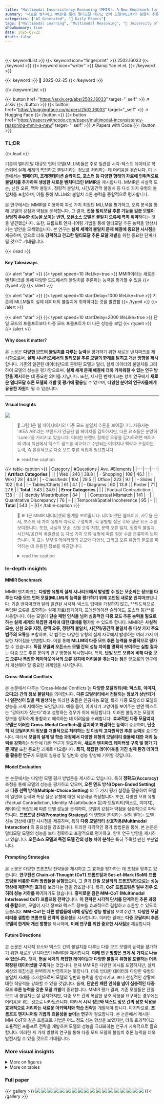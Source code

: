 ```yaml
---
title: "Multimodal Inconsistency Reasoning (MMIR): A New Benchmark for Multimodal Reasoning Models"
summary: "새로운 벤치마크 MMIR을 통해 멀티모달 대규모 언어 모델(MLLM)의 불일치 추론 능력을 평가하고 그 한계를 밝혔습니다."
categories: ["AI Generated", "🤗 Daily Papers"]
tags: ["Multimodal Learning", "Multimodal Reasoning", "🏢 University of California, Santa Cruz",]
showSummary: true
date: 2025-02-22
draft: false
---
```


<br>

{{< keywordList >}}
{{< keyword icon="fingerprint" >}} 2502.16033 {{< /keyword >}}
{{< keyword icon="writer" >}} Qianqi Yan et el. {{< /keyword >}}
 
{{< keyword >}} 🤗 2025-02-25 {{< /keyword >}}
 
{{< /keywordList >}}

{{< button href="https://arxiv.org/abs/2502.16033" target="_self" >}}
↗ arXiv
{{< /button >}}
{{< button href="https://huggingface.co/papers/2502.16033" target="_self" >}}
↗ Hugging Face
{{< /button >}}
{{< button href="https://paperswithcode.com/paper/multimodal-inconsistency-reasoning-mmir-a-new" target="_self" >}}
↗ Papers with Code
{{< /button >}}




### TL;DR


{{< lead >}}

기존의 멀티모달 대규모 언어 모델(MLLM)들은 주로 일관된 시각-텍스트 데이터로 학습되어 실제 세계의 복잡하고 불일치하는 정보를 처리하는 데 어려움을 겪습니다. 이 논문에서는 **웹페이지, 프레젠테이션 슬라이드, 포스터 등 다양한 형태의 자료에 인위적으로 불일치를 추가하여 생성한 새로운 벤치마크인 MMIR**을 제시합니다. MMIR은 사실적 모순, 신원 오류, 맥락 불일치, 정량적 불일치, 시간/공간적 불일치 등 다섯 가지 유형의 불일치를 포함하며, 이를 통해 MLLM의 불일치 추론 능력을 종합적으로 평가합니다.

본 연구에서는 MMIR을 이용하여 여섯 가지 최첨단 MLLM을 평가하고, 오류 분석을 통해 모델의 강점과 약점을 분석합니다. 그 결과, **전용 멀티모달 추론 기능을 갖춘 모델이 상당히 우수한 성능을 보이는 반면, 오픈소스 모델은 불일치 오류에 특히 취약**하다는 것을 발견했습니다. 또한, 프롬프트 엔지니어링 기법을 통해 멀티모달 추론 능력을 향상시키는 방안을 모색했습니다. 본 연구는 **실제 세계의 불일치 문제 해결에 중요한 시사점**을 제공하며, 앞으로 더욱 **강력하고 견고한 멀티모달 추론 모델 개발**을 위한 중요한 단계가 될 것으로 기대됩니다.

{{< /lead >}}


#### Key Takeaways

{{< alert "star" >}}
{{< typeit speed=10 lifeLike=true >}} MMIR이라는 새로운 벤치마크를 통해 다양한 모드에서의 불일치를 추론하는 능력을 평가할 수 있음 {{< /typeit >}}
{{< /alert >}}

{{< alert "star" >}}
{{< typeit speed=10 startDelay=1000 lifeLike=true >}} 기존의 MLLM들이 실제 데이터의 불일치에 취약하다는 것을 발견함 {{< /typeit >}}
{{< /alert >}}

{{< alert "star" >}}
{{< typeit speed=10 startDelay=2000 lifeLike=true >}} 단일 모드의 프롬프트보다 다중 모드 프롬프트가 더 나은 성능을 보임 {{< /typeit >}}
{{< /alert >}}

#### Why does it matter?
본 논문은 **다양한 모드의 불일치를 다루는 능력**을 평가하기 위한 새로운 벤치마크를 제시함으로써, **실제 시나리오에서의 멀티모달 추론 모델의 한계를 밝히고 개선 방향을 제시**합니다. 기존의 일관된 데이터만으로 훈련된 모델과 달리, 실제 데이터의 불일치를 고려하여 모델의 성능을 평가함으로써, **실제 세계 문제 해결에 더욱 가까워질 수 있는 연구 방향을 제시**하는 데 중요한 의미를 지닙니다. 또한, 제시된 벤치마크는 향후 연구에서 **새로운 멀티모달 추론 모델의 개발 및 평가에 활용**될 수 있으며, **다양한 분야의 연구자들에게 유용한 자원**이 될 수 있습니다.

------
#### Visual Insights



![](https://arxiv.org/html/2502.16033/x1.png)

> 🔼 그림 1은 웹 페이지에서의 다중 모드 불일치 추론을 보여줍니다. 사용자는 'IKEA AB'라는 브랜드가 언급된 웹 페이지를 검토하지만, 다른 요소들은 분명히 'Lorell'을 가리키고 있습니다. 이러한 브랜드 정체성 오류를 감지하려면 페이지의 여러 섹션에서 텍스트 필드를 비교하고 수반되는 이미지나 맥락과 조정하는 능력, 즉 본질적으로 다중 모드 추론 작업이 필요합니다.
> <details>
> <summary>read the caption</summary>
> Figure 1: An illustration of multimodal inconsistency reasoning on a webpage. An agent examines a webpage where the brand “IKEA AB” is mentioned, but other elements clearly refer to “Lorell.” Detecting this brand identity misattribution requires the ability to compare text fields across different sections of the page and reconcile them with accompanying images or context—an inherently multimodal reasoning task.
> </details>





{{< table-caption >}}
| Category | #Questions | Ave. #Elements |
|---|---|---|
| **Artifact Categories** |  |  |
| Web | 240 | 38.8 |
| - Shopping | 108 | 46.1 |
| - Wiki | 28 | 44.9 |
| - Classifieds | 104 | 29.5 |
| Office | 223 | 9.1 |
| - Slides | 102 | 9.4 |
| - Tables/Charts | 61 | 4.1 |
| - Diagrams | 60 | 13.9 |
| Poster | 71 | 27.6 |
| **Total** | 543 | 24.9 |
| **Error Categories** |  |  |
| Factual Contradiction | 138 | – |
| Identity Misattribution | 84 | – |
| Contextual Mismatch | 141 | – |
| Quantitative Discrepancy | 76 | – |
| Temporal/Spatial Incoherence | 95 | – |
| **Total** | 543 | – |{{< /table-caption >}}

> 🔼 표 1은 MMIR 데이터셋의 통계를 보여줍니다.  데이터셋은 웹페이지, 사무용 문서, 포스터 세 가지 유형의 자료로 구성되며, 각 유형별 질문 수와 평균 요소 수를 보여줍니다. 또한, 사실적 모순, 신원 오류 지정, 문맥 오류 일치, 정량적 불일치, 시간적/공간적 비일관성 등 다섯 가지 오류 유형에 따른 질문 수를 분류하여 보여줍니다. 이 표는 MMIR 데이터셋의 규모와 다양성, 그리고 오류 유형의 분포를 파악하는 데 유용한 정보를 제공합니다.
> <details>
> <summary>read the caption</summary>
> Table 1: MMIR Statistics. Breakdown of the dataset by artifact category and error type.
> </details>





### In-depth insights


#### MMIR Benchmark
MMIR 벤치마크는 **다양한 유형의 실제 시나리오에서 발생할 수 있는 모순되는 정보를 다루는 다중 모드 언어 모델(MLLM)의 능력을 평가하기 위해 고안된 새로운 벤치마크**입니다.  기존 벤치마크와 달리 일관된 시각적-텍스트 입력을 가정하지 않고, **의도적으로 주입된 오류를 포함하는 실제 자료(웹페이지, 프레젠테이션 슬라이드, 포스터 등)**를 사용합니다.  이는 모델이 **단순 패턴 인식을 넘어 심층적인 다중 모드 추론 능력을 필요로 하는 실제 세계의 복잡한 과제에 대한 대비를 평가**할 수 있도록 합니다. MMIR은 **사실적 모순, 신원 오류 지정, 문맥 오류, 정량적 불일치, 시간적/공간적 불일치 등 다섯 가지 주요 범주의 오류**를 포함하며, 각 범주는 다양한 유형의 실제 자료에서 발생하는 여러 가지 미묘한 차이점을 반영합니다. 이를 통해 **MLLM의 다중 모드 추론 능력을 포괄적으로 평가**할 수 있습니다.  **독점 모델과 오픈소스 모델 간의 성능 차이를 명확히 보여주는 실험 결과**는 다중 모드 추론 분야의 연구 방향을 제시합니다. 특히, **단일 모드 오류에 비해 다중 모드 오류나 복잡한 레이아웃에서의 오류 감지에 어려움을 겪는다는 점**은 앞으로의 연구에서 개선해야 할 중요한 과제임을 시사합니다.

#### Cross-Modal Conflicts
본 논문에서 다루는 ‘Cross-Modal Conflicts’는 **다양한 모달리티(예: 텍스트, 이미지, 오디오) 간의 정보 불일치**를 의미합니다.  **다른 모달리티에서 전달되는 정보가 상반되거나 일관성이 없을 때 발생**하는 이러한 충돌은 인공지능 모델, 특히 다중 모달리티 모델의 성능을 크게 저해하는 요인입니다. 예를 들어, 이미지가 고양이를 보여주는 반면 텍스트는 “강아지가 짖는다”라고 설명하는 경우가 이에 해당합니다. 이러한 불일치는 모델이 정보를 정확하게 통합하고 해석하는 데 어려움을 초래합니다.  **효과적인 다중 모달리티 모델은 이러한 Cross-Modal Conflicts를 감지하고 해결하는 능력**이 중요하며,  **단순히 각 모달리티의 정보를 개별적으로 처리하는 것 이상의 고차원적인 추론 능력**을 요구합니다.  따라서 **모델의 설계 및 학습 과정에서 다양한 유형의 모달리티 충돌에 대한 처리 능력을 강화**하는 방안에 대한 연구가 필요하며,  **새로운 벤치마크 데이터셋 구축 및 평가 기준 개발** 또한 중요한 과제로 떠오릅니다.  **특히, 복잡한 레이아웃을 가진 실제 환경 데이터를 활용한 연구**가 모델의 실용성 및 일반화 성능 향상에 기여할 것입니다.

#### Model Evaluation
본 논문에서는 다양한 모델 평가 방법론을 제시하고 있습니다. 특히 **정확도(Accuracy)** 측정을 통해 모델의 성능을 평가하고 있으며, **오픈 엔드 방식(Open-Ended Setting)** 과 **다중 선택 방식(Multiple-Choice Setting)** 의 두 가지 평가 설정을 활용하여 모델의 일반화 능력과 특정 질문 유형에 대한 적응력을 측정합니다. 또한, 다양한 오류 유형(Factual Contradiction, Identity Misattribution 등)과 모달리티(텍스트, 이미지), 레이아웃 복잡도에 따른 모델 성능을 분석하여, 모델의 강점과 약점을 심층적으로 파악합니다. **프롬프팅 전략(Prompting Strategy)** 의 영향을 분석하는 실험 결과는 모델 성능 향상에 대한 시사점을 제공하며, 특히 **다중 모달리티 상호작용(Multimodal Interaction)** 의 중요성을 강조합니다. 이러한 다각적인 평가 방법론을 통해, 본 논문은 멀티모달 모델의 성능을 보다 정확하고 포괄적으로 평가하고, 향후 연구 방향을 제시하고 있습니다. **오픈소스 모델과 독점 모델 간의 성능 차이 분석**은 특히 주목할 만한 부분입니다.

#### Prompting Strategies
본 논문은 다양한 프롬프팅 전략들을 제시하고 그 효과를 평가하는 데 초점을 맞추고 있습니다. **연구진은 Chain-of-Thought (CoT) 프롬프팅과 Set-of-Mark (SoM) 프롬프팅을 비롯한 여러 방법들을 실험**했으며, 그 결과 **단일 모달리티 프롬프팅만으로는 성능 향상에 제한적인 효과**를 보였다는 점을 강조합니다. 특히, **CoT 프롬프팅은 일부 경우 오히려 성능 저하를 야기**하기도 했습니다.  **흥미로운 점은 MM-CoT (Multimodal Interleaved CoT) 프롬프팅 전략**입니다.  **이 전략은 시각적 단서를 단계적인 추론 과정에 통합**하여, 모델이 시각 정보와 텍스트 정보를 효과적으로 결합하고 추론할 수 있도록 돕습니다. **MM-CoT는 다른 방법들에 비해 상당한 성능 향상**을 보여주었고, **다양한 모달리티를 결합한 프롬프팅 전략의 중요성**을 시사합니다. 이러한 결과는 **다중 모달리티 추론 모델의 한계와 개선 방향**을 제시하며, **미래 연구를 위한 중요한 시사점**을 제공합니다.

#### Future Directions
본 논문은 시각적 요소와 텍스트 간의 불일치를 다루는 다중 모드 모델의 능력을 평가하기 위한 새로운 벤치마크인 MMIR을 제시합니다.  **미래 연구 방향은 크게 세 가지로 나눌 수 있습니다.** 첫째, **현실 세계의 복잡한 레이아웃과 다양한 불일치 유형을 포괄하는 더욱 확장된 데이터셋을 구축**하는 것입니다.  현재 MMIR은 다양한 예시를 포함하지만, 실제 세상의 복잡성을 완벽하게 반영하지는 못합니다. 더욱 방대한 데이터와 다양한 유형의 불일치 사례를 추가함으로써 모델의 일반화 능력을 향상시키고, 보다 현실적인 상황에 대한 적응력을 강화할 수 있을 것입니다. 둘째, **단순한 패턴 인식을 넘어 심층적인 다중 모드 추론 능력을 갖춘 모델 개발**이 중요합니다.  MMIR 평가 결과, 기존 모델들은 단일 모드 내 불일치는 잘 감지하지만, 다중 모드 간의 복잡한 상호 작용을 요구하는 경우에는 어려움을 겪는 것으로 나타났습니다. 따라서 **시각 정보와 텍스트 정보 간의 상호 작용을 효과적으로 처리하는 새로운 아키텍처와 학습 전략**을 개발해야 합니다. 마지막으로, **프롬프트 엔지니어링 기법의 효율성을 높이는 연구**가 필요합니다.  본 논문에서 제시된 MM-CoT와 같은 프롬프트 기법은 어느 정도 성능 향상을 보였지만, 더욱 효과적이고 효율적인 프롬프트 전략을 개발하여 모델의 성능을 극대화하는 연구가 지속적으로 필요합니다.  이러한 세 가지 방향의 연구를 통해 다중 모드 모델의 불일치 추론 능력을 더욱 발전시킬 수 있을 것으로 기대됩니다.


### More visual insights

<details>
<summary>More on figures
</summary>


![](https://arxiv.org/html/2502.16033/x2.png)

> 🔼 그림 2는 MMIR 벤치마크에 포함된 다섯 가지의 불일치 범주를 보여줍니다. 각 범주는 웹페이지, 사무용 문서, 포스터 등 다양한 유형의 실제 자료에서 발생할 수 있는 다양한 유형의 불일치 상황을 예시로 보여줍니다. 구체적으로는, 사실적 모순, 신원 오류, 문맥상 불일치, 양적 불일치, 시간적/공간적 불일치 등의 다섯 가지 범주가 있으며, 각 범주는 이미지와 텍스트의 상호 작용을 통해 모델의 다양한 추론 능력을 평가하기 위한 다양한 시나리오를 제시합니다. 이 그림은 MMIR 벤치마크의 복잡성과 다양성을 잘 보여주는 시각적 자료입니다.
> <details>
> <summary>read the caption</summary>
> Figure 2: There are five inconsistency categories in the MMIR benchmark, posing diverse challenges.
> </details>



![](https://arxiv.org/html/2502.16033/extracted/6221352/figures/data_filter.png)

> 🔼 MMIR 데이터셋 필터링 과정을 보여주는 그림입니다.  데이터 수집 및 파싱 단계, 합성 불일치 생성 단계, 자동 검증 단계, 그리고 최종 인간 검증 단계를 거쳐 최종 MMIR 데이터셋이 생성되는 과정을 시각적으로 나타냅니다. 각 단계별 데이터 개수 변화를 통해 데이터 정제 과정의 효율성과 엄격함을 보여줍니다.
> <details>
> <summary>read the caption</summary>
> Figure 3: MMIR Data filtering process.
> </details>



![](https://arxiv.org/html/2502.16033/x3.png)

> 🔼 그림 4는 모델 성능에 대한 세부 분석 결과를 보여줍니다. (a)는 오류 범주별 정확도를, (b)는 모달리티(텍스트 또는 이미지)별 정확도를 보여줍니다. 각 그래프는 다양한 모델(o1, GPT-40, Qwen2.5-VL, LLaVA-NeXT, InternVL2.5, Phi-3.5-Vision)의 성능을 비교하여, 모델이 어떤 유형의 불일치를 잘 감지하고 어떤 유형의 불일치를 잘 감지하지 못하는지 보여줍니다. 이를 통해 다양한 모델의 강점과 약점을 파악하고, 향후 연구 방향을 제시하는 데 도움이 됩니다.
> <details>
> <summary>read the caption</summary>
> Figure 4: Fine-grained analysis of model performance.
> </details>



![](https://arxiv.org/html/2502.16033/x4.png)

> 🔼 그림 5는 모델의 레이아웃 복잡성에 따른 성능을 보여줍니다.  단순한 레이아웃을 가진 문서에서는 대부분의 모델이 높은 정확도를 보이지만, 레이아웃이 복잡해짐에 따라 모든 모델의 정확도가 감소하는 것을 알 수 있습니다. 특히, 복잡한 레이아웃에서는 오픈소스 모델의 성능 저하가 두드러집니다. 이는 시각적 요소와 텍스트 간의 관계를 이해하고 복잡한 레이아웃에서 정보를 효과적으로 처리하는 능력의 중요성을 강조합니다.
> <details>
> <summary>read the caption</summary>
> Figure 5: Model performance on layout complexity.
> </details>



![](https://arxiv.org/html/2502.16033/x5.png)

> 🔼 그림 6은 논문에서 제시된 MMIR 벤치마크의 일부 웹페이지 예시를 보여줍니다. 왼쪽은 원본 웹페이지이며, 오른쪽은 추론 분석을 위해 Set-of-Mark(SoM) 주석이 추가된 같은 웹페이지입니다. SoM 주석은 웹페이지의 특정 요소들을 둘러싸는 경계 상자 형태로 표시되어 모델이 시각적 요소들을 더 잘 인식하고 분석하는 데 도움을 줍니다. 이는 멀티모달 모델의 성능을 평가하기 위한 실험 과정에서 사용된 방법이며, 특히 모델의 시각적 정보 처리 능력에 초점을 맞추고 있습니다.
> <details>
> <summary>read the caption</summary>
> Figure 6: Example of original artifact in MMIR (left) and artifact annotated with Set-of-Mark in the probing analysis (right).
> </details>



![](https://arxiv.org/html/2502.16033/x6.png)

> 🔼 그림 7은 MMIR 벤치마크의 두 가지 평가 설정(개방형 및 선택형)에서 모델 응답과 함께 테스트 샘플을 보여줍니다.  이 그림은 웹페이지의 일부분을 보여주는 이미지와,  두 가지 설정에서 각 모델이 어떤 응답을 생성했는지 보여주는 표를 함께 제시합니다.  개방형 설정에서는 모델이 자유롭게 답변을 생성하지만, 선택형 설정에서는 미리 정의된 옵션 중에서 선택해야 합니다.  이를 통해 각 모델의 다양한 추론 능력을 비교 분석할 수 있습니다.  특히, 오류 유형(지리적 오류)과 모델의 응답을 비교하여 각 모델의 강점과 약점을 파악하는 데 도움이 됩니다.
> <details>
> <summary>read the caption</summary>
> Figure 7: A test sample with model responses under the two main settings in MMIR: open-ended and multiple-choice.
> </details>



</details>




<details>
<summary>More on tables
</summary>


{{< table-caption >}}
| Models | Open-ended |  |  |  | Multiple-choice |  |  |  |
|---|---|---|---|---|---|---|---|---|
|  | **Web** | **Office** | **Poster** | **Overall** | **Web** | **Office** | **Poster** | **Overall** |
| **Proprietary Models** |  |  |  |  |  |  |  |  |
| o1 (1217) | 47.91 | 59.19 | 38.73 | 51.40 | 47.91 | 58.52 | 46.47 | 52.15 |
| GPT-4o (1120) | 25.00 | 42.60 | 30.98 | 33.14 | 37.29 | 58.96 | 47.88 | 47.75 |
| **Open-sourced Models** |  |  |  |  |  |  |  |  |
| Qwen2.5-VL-7B | 8.54 | 29.14 | 11.97 | 17.60 | 14.37 | 33.18 | 16.90 | 22.56 |
| LLaVA-NeXT-7B | 10.20 | 21.97 | 7.04 | 14.70 | 11.45 | 25.33 | 5.63 | 16.47 |
| InternVL2.5-8B | 7.70 | 24.21 | 4.92 | 14.23 | 9.37 | 23.54 | 11.97 | 15.63 |
| Phi-3.5-Vision-4B | 6.87 | 24.43 | 7.04 | 14.23 | 1.66 | 8.52 | 0.00 | 4.30 |{{< /table-caption >}}
> 🔼 표 2는 두 가지 평가 설정(개방형 및 MCQ)에서 6가지 다중 모드 대규모 언어 모델(MLLM)의 정확도를 보여줍니다. 독점 모델은 오픈 소스 모델보다 성능이 훨씬 뛰어나며, 특히 MCQ 설정에서 더 큰 성능 향상을 보여줍니다.
> <details>
> <summary>read the caption</summary>
> Table 2: The accuracy of six MLLMs under the two evaluation settings. Proprietary models demonstrate higher performance as well as larger performance gain in the MCQ setting.
> </details>

{{< table-caption >}}
| Models | Vanilla | + CoT | + SoM | + Both | MM-CoT |
|---|---|---|---|---|---| 
| **Proprietary Models** |  |  |  |  |  |
| o1 (1217) | 51.40 | – | -0.66 | – | +0.09 |
| GPT-4o (1120) | 33.14 | – | +5.34 | – | +4.40 |
| **Open-sourced Models** |  |  |  |  |  |
| Qwen2.5-VL-7B | 17.60 | +0.28 | +0.09 | +0.28 | +4.59 |
| LLaVA-NeXT-7B | 14.70 | -1.78 | -2.53 | -0.47 | +3.65 |
| InternVL2.5-8B | 14.23 | +2.24 | -0.66 | -1.41 | -0.85 |
| Phi-3.5-Vision-4B | 14.23 | -0.38 | +0.47 | +0.84 | +0.65 |{{< /table-caption >}}
> 🔼 표 3은 다양한 프롬프트 방법의 효과를 보여줍니다.  각 프롬프트 방법의 성능은 기본 설정과 직접 비교되며, 성능 향상은 파란색, 성능 저하는 빨간색으로 표시됩니다. 이 표는 다양한 프롬프팅 기법(Chain-of-Thought, Set-of-Mark, 그리고 두 기법을 결합한 방법)이 모델 성능에 미치는 영향을 정량적으로 보여주고, 단순히 프롬프트를 추가하는 것만으로는 다중 모드 추론 성능이 향상되지 않을 수 있음을 시사합니다. 특히, MM-CoT(Multimodal Interleaved CoT) 전략이 시사하는 바는, 시각적 단서를 단계적 추론 과정에 통합하는 것이 성능 향상에 중요함을 보여줍니다.
> <details>
> <summary>read the caption</summary>
> Table 3: Probing results of different prompting methods. Performance of each prompting method is directly compared with the vanilla setting. Gains are in blue and drops are in red.
> </details>

</details>




### Full paper

{{< gallery >}}
<img src="paper_images/1.png" class="grid-w50 md:grid-w33 xl:grid-w25" />
<img src="paper_images/2.png" class="grid-w50 md:grid-w33 xl:grid-w25" />
<img src="paper_images/3.png" class="grid-w50 md:grid-w33 xl:grid-w25" />
<img src="paper_images/4.png" class="grid-w50 md:grid-w33 xl:grid-w25" />
<img src="paper_images/5.png" class="grid-w50 md:grid-w33 xl:grid-w25" />
<img src="paper_images/6.png" class="grid-w50 md:grid-w33 xl:grid-w25" />
<img src="paper_images/7.png" class="grid-w50 md:grid-w33 xl:grid-w25" />
<img src="paper_images/8.png" class="grid-w50 md:grid-w33 xl:grid-w25" />
<img src="paper_images/9.png" class="grid-w50 md:grid-w33 xl:grid-w25" />
<img src="paper_images/10.png" class="grid-w50 md:grid-w33 xl:grid-w25" />
<img src="paper_images/11.png" class="grid-w50 md:grid-w33 xl:grid-w25" />
<img src="paper_images/12.png" class="grid-w50 md:grid-w33 xl:grid-w25" />
<img src="paper_images/13.png" class="grid-w50 md:grid-w33 xl:grid-w25" />
<img src="paper_images/14.png" class="grid-w50 md:grid-w33 xl:grid-w25" />
<img src="paper_images/15.png" class="grid-w50 md:grid-w33 xl:grid-w25" />
<img src="paper_images/16.png" class="grid-w50 md:grid-w33 xl:grid-w25" />
<img src="paper_images/17.png" class="grid-w50 md:grid-w33 xl:grid-w25" />
<img src="paper_images/18.png" class="grid-w50 md:grid-w33 xl:grid-w25" />
{{< /gallery >}}